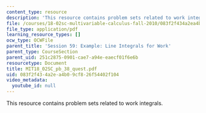```yaml
---
content_type: resource
description: 'This resource contains problem sets related to work integrals. '
file: /courses/18-02sc-multivariable-calculus-fall-2010/083f2f434a2ea4b09cf826f54402f104_MIT18_02SC_pb_38_quest.pdf
file_type: application/pdf
learning_resource_types: []
ocw_type: OCWFile
parent_title: 'Session 59: Example: Line Integrals for Work'
parent_type: CourseSection
parent_uid: 251c2875-0901-cae7-a94e-eaecf01f6e6b
resourcetype: Document
title: MIT18_02SC_pb_38_quest.pdf
uid: 083f2f43-4a2e-a4b0-9cf8-26f54402f104
video_metadata:
  youtube_id: null
---
```

This resource contains problem sets related to work integrals. 

